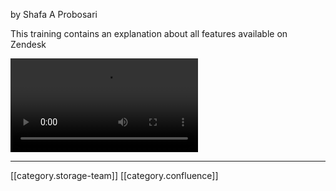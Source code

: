 by Shafa A Probosari

This training contains an explanation about all features available on Zendesk

![](images/storage/Zendesk_Training.mp4)



*****

[[category.storage-team]] 
[[category.confluence]] 
